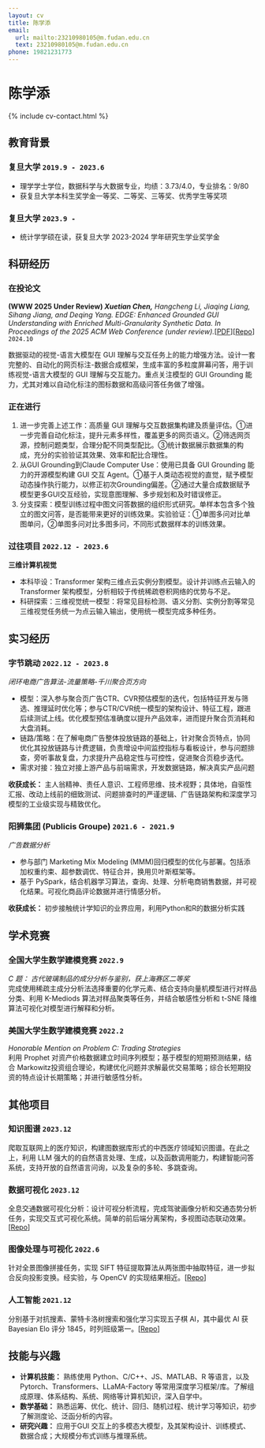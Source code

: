 ```yaml
---
layout: cv
title: 陈学添
email:
  url: mailto:23210980105@m.fudan.edu.cn
  text: 23210980105@m.fudan.edu.cn
phone: 19821231773
---
```


# **陈学添**

<!--
include contact information from the front matter
Supported arguments:
    - homepage: url, text
    - phone
    - email
-->

{% include cv-contact.html %}

## 教育背景

### **复旦大学** `2019.9 - 2023.6`

- 理学学士学位，数据科学与大数据专业，均绩：3.73/4.0，专业排名：9/80
- 获复旦大学本科生奖学金一等奖、二等奖、三等奖、优秀学生等奖项

### **复旦大学** `2023.9 -`

- 统计学学硕在读，获复旦大学 2023-2024 学年研究生学业奖学金

## 科研经历

### **在投论文**

**(WWW 2025 Under Review) _Xuetian Chen,_** _Hangcheng Li, Jiaqing Liang, Sihang Jiang, and Deqing Yang. EDGE: Enhanced Grounded GUI Understanding with Enriched Multi-Granularity Synthetic Data. In Proceedings of the 2025 ACM Web Conference (under review)._[[PDF](https://arxiv.org/pdf/2410.19461)][[Repo](https://github.com/chenxuetian/EDGE)] `2024.10`

数据驱动的视觉-语言大模型在 GUI 理解与交互任务上的能力增强方法。设计一套完整的、自动化的网页标注-数据合成框架，生成丰富的多粒度屏幕问答，用于训练视觉-语言大模型的 GUI 理解与交互能力。重点关注模型的 GUI Grounding 能力，尤其对难以自动化标注的图标数据和高级问答任务做了增强。

### **正在进行**

1. 进一步完善上述工作：高质量 GUI 理解与交互数据集构建及质量评估。①进一步完善自动化标注，提升元素多样性，覆盖更多的网页语义。②筛选网页源，控制问题类型，合理分配不同类型配比。③统计数据展示数据集的构成，充分的实验验证其效果、效率和配比合理性。
2. 从GUI Grounding到Claude Computer Use：使用已具备 GUI Grounding 能力的开源模型构建 GUI 交互 Agent。①基于人类动态视觉的直觉，赋予模型动态操作执行能力，以修正初次Grounding偏差。②通过大量合成数据赋予模型更多GUI交互经验，实现意图理解、多步规划和及时错误修正。
3. 分支探索：模型训练过程中图文问答数据的组织形式研究。单样本包含多个独立的图文问答，是否能带来更好的训练效果。实验验证：①单图多问对比单图单问，②单图多问对比多图多问，不同形式数据样本的训练效果。

### **过往项目** `2022.12 - 2023.6`

**三维计算机视觉**

- 本科毕设：Transformer 架构三维点云实例分割模型。设计并训练点云输入的 Transformer 架构模型，分析相较于传统稀疏卷积网络的优势与不足。
- 科研探索：三维视觉统一模型：将常见目标检测、语义分割、实例分割等常见三维视觉任务统一为点云输入输出，使用统一模型完成多种任务。

## 实习经历

### **字节跳动** `2022.12 - 2023.8 `

_闭环电商广告算法-流量策略-千川聚合页方向_<br>

- 模型：深入参与聚合页广告CTR、CVR预估模型的迭代，包括特征开发与筛选、推理延时优化等；参与CTR/CVR统一模型的架构设计、特征工程，跟进后续测试上线。优化模型预估准确度以提升产品效率，进而提升聚合页消耗和大盘消耗。
- 链路/策略：在了解电商广告整体投放链路的基础上，针对聚合页特点，协同优化其投放链路与计费逻辑，负责增设中间监控指标与看板设计，参与问题排查，旁听事故复盘，力求提升产品稳定性与可控性，促进聚合页稳步迭代。
- 需求对接：独立对接上游产品与前端需求，开发数据链路，解决真实产品问题

**收获成长：** 主人翁精神、责任人意识、工程师思维、技术视野；具体地，自驱性汇报、改动上线前的细致测试、问题排查时的严谨逻辑、广告链路架构和深度学习模型的工业级实现与精致优化。

### **阳狮集团 (Publicis Groupe)** `2021.6 - 2021.9 `

_广告数据分析_<br>

- 参与部门 Marketing Mix Modeling (MMM)回归模型的优化与部署。包括添加权重约束、超参数调优、特征合并，换用贝叶斯框架等。
- 基于 PySpark，结合机器学习算法，查询、处理、分析电商销售数据，并可视化结果。可视化商品评论数据并进行情感分析。

**收获成长：** 初步接触统计学知识的业界应用，利用Python和R的数据分析实践

## 学术竞赛

### **全国大学生数学建模竞赛** `2022.9 `

_C 题： 古代玻璃制品的成分分析与鉴别，获上海赛区二等奖_<br>
完成使用稀疏主成分分析法选择重要的化学元素、结合支持向量机模型进行对样品分类、利用 K-Mediods 算法对样品聚类等任务，并结合敏感性分析和 t-SNE 降维算法可视化对模型进行解释和分析。

### **美国大学生数学建模竞赛** `2022.2 `

_Honorable Mention on Problem C: Trading Strategies_<br>
利用 Prophet 对资产价格数据建立时间序列模型；基于模型的短期预测结果，结合 Markowitz投资组合理论，构建优化问题并求解最优交易策略；综合长短期投资的特点设计长期策略；并进行敏感性分析。

## 其他项目

### **知识图谱** `2023.12`

爬取互联网上的医疗知识，构建图数据库形式的中西医疗领域知识图谱。在此之上，利用 LLM 强大的的自然语言处理、生成，以及函数调用能力，构建智能问答系统，支持开放的自然语言问询，以及复杂的多轮、多跳查询。

### **数据可视化** `2023.12`

全息交通数据可视化分析：设计可视分析流程，完成驾驶画像分析和交通态势分析任务，实现交互式可视化系统。简单的前后端分离架构，多视图动态联动效果。[[Repo](https://github.com/chenxuetian/FduDataVisFinal-2023)]

### **图像处理与可视化** `2022.6 `

针对全景图像拼接任务，实现 SIFT 特征提取算法从两张图中抽取特征，进一步拟合反向投影变换。经实验，与 OpenCV 的实现结果相近。[[Repo](https://gitee.com/Hu-Icarus/image-process)]

### **人工智能** `2021.12 `

分别基于对抗搜素、蒙特卡洛树搜索和强化学习实现五子棋 AI，其中最优 AI 获 Bayesian Elo 评分 1845，时列班级第一。[[Repo](https://github.com/Darkroom-Godot/DATA130008.01-Group-Project-Gomoku)]

## 技能与兴趣

- **计算机技能：** 熟练使用 Python、C/C++、JS、MATLAB、R 等语言，以及 Pytorch、Transformers、LLaMA-Factory 等常用深度学习框架/库。了解组成原理、体系结构、系统、网络等计算机知识，深入自学中。
- **数学基础：** 熟悉运筹、优化、统计、回归、随机过程、统计学习等知识，初步了解测度论、泛函分析的内容。
- **研究兴趣：** 应用于GUI 交互上的多模态大模型，及其架构设计、训练模式、数据合成；大规模分布式训练与推理系统。

<!-- ### Footer

Last updated: May 2013 -->
